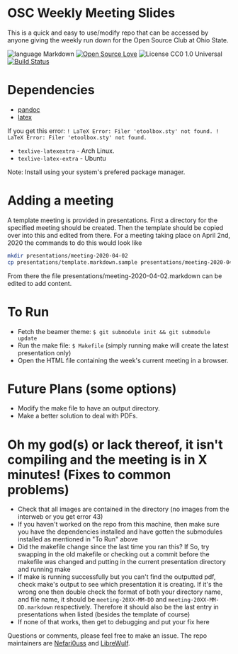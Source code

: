 # OSC Weekly Meeting Slides

This is a quick and easy to use/modify repo that can be accessed by anyone giving the weekly run down for the Open Source Club at Ohio State. 

![language Markdown](https://img.shields.io/badge/language-markdown-blue.svg "Language Markdown")
[![Open Source Love](https://badges.frapsoft.com/os/v2/open-source.svg?v=102)](https://github.com/ellerbrock/open-source-badge/)
![License CC0 1.0 Universal](https://img.shields.io/badge/License-CC0%201.0%20Universal-green.svg "License CC0 1.0 Universal")
[![Build Status](https://travis-ci.org/OSUOSC/osc-weekly-rundown.svg?branch=master)](https://travis-ci.org/OSUOSC/osc-weekly-rundown)

# Dependencies
* [pandoc](http://pandoc.org/)
* [latex](https://www.latex-project.org/)

If you get this error: `! LaTeX Error: Filer 'etoolbox.sty' not found. ! LaTeX Error: Filer 'etoolbox.sty' not found.`
* `texlive-latexextra` - Arch Linux.
* `texlive-latex-extra` - Ubuntu

Note: Install using your system's prefered package manager.

# Adding a meeting
A template meeting is provided in presentations. First a directory for the specified meeting should be created. Then the template should
be copied over into this and edited from there. For a meeting taking place on April 2nd, 2020 the commands to do this would look like

```bash
mkdir presentations/meeting-2020-04-02
cp presentations/template.markdown.sample presentations/meeting-2020-04-02/meeting-2020-04-02.markdown
```

From there the file presentations/meeting-2020-04-02.markdown can be edited to add content.

# To Run
* Fetch the beamer theme: `$ git submodule init && git submodule update`
* Run the make file: `$ Makefile` (simply running make will create the latest presentation only)
* Open the HTML file containing the week's current meeting in a browser.

# Future Plans (some options)
* Modify the make file to have an output directory.
* Make a better solution to deal with PDFs.

# Oh my god(s) or lack thereof, it isn't compiling and the meeting is in X minutes! (Fixes to common problems)
* Check that all images are contained in the directory (no images from the interweb or you get error 43)
* If you haven't worked on the repo from this machine, then make sure you have the dependencies installed and have gotten the submodules installed as mentioned in "To Run" above
* Did the makefile change since the last time you ran this? If So, try swapping in the old makefile or checking out a commit before the makefile was changed and putting in the current presentation directory and running make
* If make is running successfully but you can't find the outputted pdf, check make's output to see which presentation it is creating. If it's the wrong one then double check the format of both your directory name, and file name, it should be `meeting-20XX-MM-DD` and `meeting-20XX-MM-DD.markdown` respectively. Therefore it should also be the last entry in presentations when listed (besides the template of course)
* If none of that works, then get to debugging and put your fix here

Questions or comments, please feel free to make an issue. The repo maintainers are [Nefari0uss](https://github.com/Nefari0uss) and [LibreWulf](https://github.com/oslerw). 
